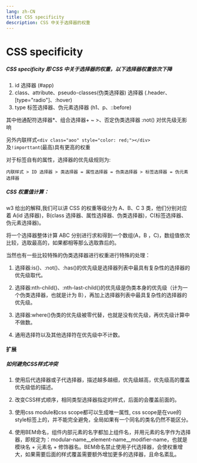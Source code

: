 ```yaml
---
lang: zh-CN
title: CSS specificity
description: CSS 中关于选择器的权重
---
```

# CSS specificity

##### CSS specificity 即 CSS 中关于选择器的权重，以下选择器权重依次下降

1. id 选择器 (#app)
2. class、attribute、pseudo-classes(伪类选择器) 选择器 (.header、[type="radio"]、:hover)
3. type 标签选择器、伪元素选择器 (h1、p、::before)

其中他通配符选择器*、组合选择器+ ~ >、否定伪类选择器 :not() 对优先级无影响

另外内联样式`<div class="aoo" style="color: red;"></div>` 及`!importtant`(最高)具有更高的权重

对于标签自有的属性，选择器的优先级规则为:

```
内联样式 > ID 选择器 > 类选择器 = 属性选择器 = 伪类选择器 > 标签选择器 = 伪元素选择器
```

##### CSS 权重值计算：

w3 给出的解释,我们可以讲 CSS 的权重等级分为 A、B、C 3 类，他们分别对应着 A(id 选择器)，B(class 选择器、属性选择器、伪类选择器)，C(标签选择器、伪元素选择器)。

将一个选择器整体计算 ABC 分别进行求和得到一个数组(A，B ，C)，数组值依次比较，选取最高的，如果都相等那么选取靠后的。

当然也有一些比较特殊的伪类选择器进行权重进行特殊的处理：

1. 选择器:is()、:not()、:has()的优先级是选择器列表中最具有复杂性的选择器的优先级取代。

2. 选择器:nth-child()、:nth-last-child()的优先级是伪类本身的优先级（计为一个伪类选择器，也就是计为 B），再加上选择器列表中最具复杂性的选择器的优先级。

3. 选择器:where()伪类的优先级被零代替，也就是没有优先级，再优先级计算中不做数。

4. 通用选择符以及其他选择符在优先级中不计数。

#### 扩展

##### 如何避免CSS样式冲突
1. 使用后代选择器或子代选择器，描述越多越细，优先级越高，优先级高的覆盖优先级低的描述。

2. 改变CSS样式顺序，相同类型选择器指定的样式，后面的会覆盖前面的。

3. 使用css module和css scope都可以生成唯一属性, css scope是在vue的style标签上的，并不能完全避免，全局如果有一个同名的类名仍然不能区分。

4. 使用BEM命名，组件内部元素的名字都加上组件名，并用元素的名字作为选择器，即规定为：modular-name__element-name__modifier-name，也就是模块名 + 元素名 + 修饰器名。BEM命名禁止使用子代选择器，会使权重增大，如果需要后面的样式覆盖需要额外增加更多的选择器，且命名紊乱。